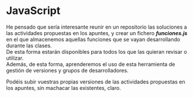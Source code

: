 # JavaScript
He pensado que sería interesante reunir en un repositorio las soluciones a las actividades propuestas en los apuntes, y crear un fichero **_funciones.js_** en el que almacenemos aquellas funciones que se vayan desarrollando durante las clases.  
De esta forma estarán disponibles para todos los que las quieran revisar o utilizar.  
Además, de esta forma, aprenderemos el uso de esta herramienta de gestión de versiones y grupos de desarrolladores.    

Podéis subir vuestras propias versiones de las actividades propuestas en los apuntes, sin machacar las existentes, claro.
